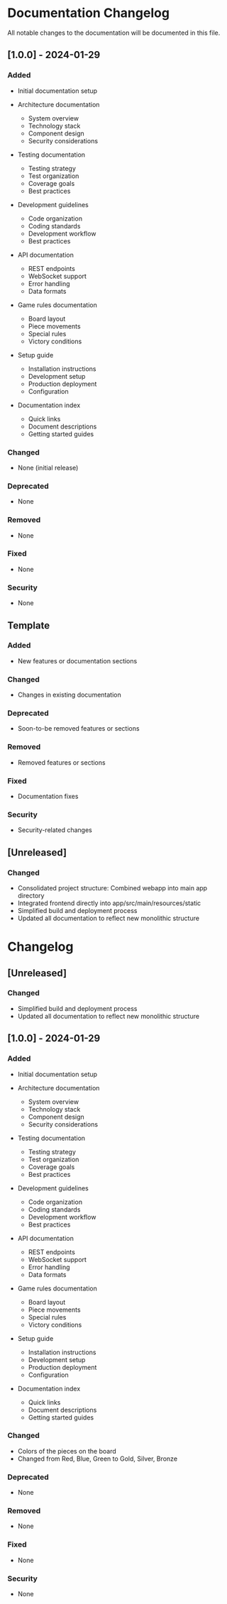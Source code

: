 # Documentation Changelog

All notable changes to the documentation will be documented in this file.

## [1.0.0] - 2024-01-29

### Added
- Initial documentation setup
- Architecture documentation
  - System overview
  - Technology stack
  - Component design
  - Security considerations

- Testing documentation
  - Testing strategy
  - Test organization
  - Coverage goals
  - Best practices

- Development guidelines
  - Code organization
  - Coding standards
  - Development workflow
  - Best practices

- API documentation
  - REST endpoints
  - WebSocket support
  - Error handling
  - Data formats

- Game rules documentation
  - Board layout
  - Piece movements
  - Special rules
  - Victory conditions

- Setup guide
  - Installation instructions
  - Development setup
  - Production deployment
  - Configuration

- Documentation index
  - Quick links
  - Document descriptions
  - Getting started guides

### Changed
- None (initial release)

### Deprecated
- None

### Removed
- None

### Fixed
- None

### Security
- None

## Template

### Added
- New features or documentation sections

### Changed
- Changes in existing documentation

### Deprecated
- Soon-to-be removed features or sections

### Removed
- Removed features or sections

### Fixed
- Documentation fixes

### Security
- Security-related changes

## [Unreleased]
### Changed
- Consolidated project structure: Combined webapp into main app directory
- Integrated frontend directly into app/src/main/resources/static
- Simplified build and deployment process
- Updated all documentation to reflect new monolithic structure

# Changelog

## [Unreleased]
### Changed

- Simplified build and deployment process
- Updated all documentation to reflect new monolithic structure

## [1.0.0] - 2024-01-29

### Added
- Initial documentation setup
- Architecture documentation
  - System overview
  - Technology stack
  - Component design
  - Security considerations

- Testing documentation
  - Testing strategy
  - Test organization
  - Coverage goals
  - Best practices

- Development guidelines
  - Code organization
  - Coding standards
  - Development workflow
  - Best practices

- API documentation
  - REST endpoints
  - WebSocket support
  - Error handling
  - Data formats

- Game rules documentation
  - Board layout
  - Piece movements
  - Special rules
  - Victory conditions

- Setup guide
  - Installation instructions
  - Development setup
  - Production deployment
  - Configuration

- Documentation index
  - Quick links
  - Document descriptions
  - Getting started guides

### Changed
- Colors of the pieces on the board
- Changed from Red, Blue, Green to Gold, Silver, Bronze



### Deprecated
- None

### Removed
- None

### Fixed
- None

### Security
- None 